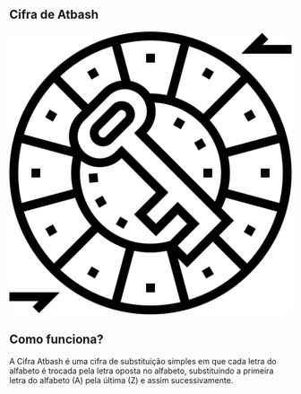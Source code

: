 ## Cifra de Atbash 
![](cifra-de-cesar.png)

## Como funciona?
A Cifra Atbash é uma cifra de substituição simples em que cada letra do alfabeto é trocada pela letra oposta no alfabeto, substituindo a primeira letra do alfabeto (A) pela última (Z) e assim sucessivamente.
